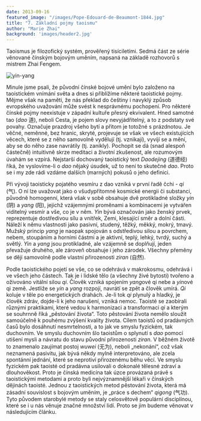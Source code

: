 ```yaml
---
date: 2013-09-16
featured_image: "/images/Pope-Edouard-de-Beaumont-1844.jpg"
title: "7. Základní pojmy taoismu"
author: "Marie Zhai"
background: 'images/header2.jpg'
---
```

Taoismus je filozofický systém, prověřený tisíciletími. Sedmá část ze série věnované čínským bojovým uměním, napsaná na základě rozhovorů s mistrem Zhai Fengem.
<!--more-->

![yin-yang](/images/wushu-7-yinyang.jpg#center)

Minule jsme psali, že původní čínské bojové umění bylo založeno na taoistickém vnímání světa a dnes si přiblížíme některé taoistické pojmy. Mějme však na paměti, že nás překlad do češtiny i navyklý způsob evropského uvažování může svést k nesprávnému pochopení. Pro některé čínské pojmy neexistuje v západní kultuře přesný ekvivalent. Hned samotné tao (*dao* 道), neboli Cesta, je pojem slovy nevyjádřitelný, a to z podstaty své povahy. Označuje prazdroj všeho bytí a přitom je totožné s prázdnotou. Je věčné, neměnné, bez hranic, skryté, projevuje se však ve všech existujících věcech, které se z něho samovolně vydělují (tj. vznikají), vyvíjí se a mění, aby se do něho zase navrátily (tj. zanikly). Pochopit se dá (snad alespoň částečně) intuitivně skrze meditaci a životní zkušenost, ale rozumovým úvahám se vzpírá. Nejstarší dochovaný taoistický text *Daodejing* (道德经) říká, že vyslovíme-li o *dao* nějaký úsudek, už to není to skutečné *dao*. Proto se i my zde rádi vzdáme dalších (marných) pokusů o jeho definici.

Při vývoji taoisticky pojatého vesmíru z dao vzniká v první řadě čchi - *qi* (气). O ní lze uvažovat jako o všudypřítomné kosmické energii či substanci, původně homogenní, která však v sobě obsahuje dvě protikladné složky *yin* (阴) a *yang* (阳), jejichž vzájemnými proměnami a kombinacemi je vytvářen viditelný vesmír a vše, co je v něm. *Yin* bývá označován jako ženský prvek, reprezentuje dostředivou sílu a vnitřek, Zemi, klesající směr a dolní části. Náleží k němu vlastnosti jako pasivní, studený, těžký, měkký, mokrý, tmavý. Mužský princip *yang* je naopak spojován s odstředivou silou a povrchem, nebem, stoupáním a horními částmi a je aktivní, teplý, lehký, tvrdý, suchý a světlý. *Yin* a *yang* jsou protikladné, ale vzájemně se doplňují, jeden převažuje druhého, ale zároveň obsahuje i jeho zárodek. Všechny přeměny se dějí samovolně podle vlastní přirozenosti *ziran* (自然).

Podle taoistického pojetí se vše, co se odehrává v makrokosmu, odehrává i ve všech jeho částech. Tak je i lidské tělo (a všechny živé bytosti) tvořeno a oživováno vitální silou *qi*. Člověk vzniká spojením *yang*ové qi nebe a *yin*ové qi země. Jestliže se *yin* a *yang* rozpojí, navrátí se zpět a člověk umírá. *Qi* koluje v těle po energetických drahách. Je-li tok *qi* plynulý a hladký, je člověk zdráv, dojde-li k jeho narušení, vzniká nemoc. Taoisté se zaobírali různými praktikami, které vedou k harmonizaci a transformaci *qi* a kterým se souhrnně říká „pěstování života“. Toto pěstování života nemělo sloužit samoúčelně k pouhému zvýšení kvality života. Cílem taoistů od pradávných časů bylo dosáhnutí nesmrtelnosti, a to jak ve smyslu fyzickém, tak duchovním. Ve smyslu duchovním šlo taoistům o splynutí s *dao* pomocí utišení mysli a návratu do stavu původní přirozenosti *ziran*. V běžném životě to znamenalo zaujímat postoj *wuwei* (无为), neboli „nekonání“, což však neznamená pasivitu, jak bývá někdy mylně interpretováno, ale zcela spontánní jednání, které se neprotiví přirozenému běhu věcí. Ve smyslu fyzickém pak taoisté od pradávna usilovali o dokonalé tělesné zdraví a dlouhověkost. Proto je čínská medicína tak úzce provázaná právě s taoistickými metodami a proto byli nejvýznamnější lékaři v čínských dějinách taoisté. Jednou z taoistických metod pěstování života, která má zásadní souvislost s bojovým uměním, je „práce s dechem“ *qigong* (气功). Tyto původem starobylé metody se staly celosvětově populární disciplínou, které se i u nás věnuje značné množství lidí. Proto se jim budeme věnovat v následujícím článku.
